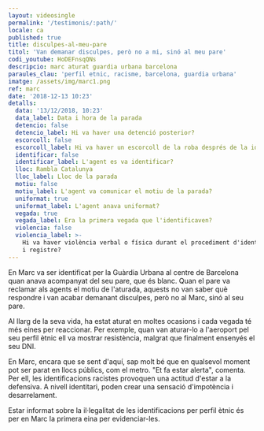 ```yaml
---
layout: videosingle
permalink: '/testimonis/:path/'
locale: ca
published: true
title: disculpes-al-meu-pare
titol: 'Van demanar disculpes, però no a mi, sinó al meu pare'
codi_youtube: HoDEFnsqQNs
descripcio: marc aturat guardia urbana barcelona
paraules_clau: 'perfil etnic, racisme, barcelona, guardia urbana'
imatge: /assets/img/marc1.png
ref: marc
date: '2018-12-13 10:23'
detalls:
  data: '13/12/2018, 10:23'
  data_label: Data i hora de la parada
  detencio: false
  detencio_label: Hi va haver una detenció posterior?
  escorcoll: false
  escorcoll_label: Hi va haver un escorcoll de la roba després de la identificació?
  identificar: false
  identificar_label: L'agent es va identificar?
  lloc: Rambla Catalunya
  lloc_label: Lloc de la parada
  motiu: false
  motiu_label: L'agent va comunicar el motiu de la parada?
  uniformat: true
  uniformat_label: L'agent anava uniformat?
  vegada: true
  vegada_label: Era la primera vegada que l'identificaven?
  violencia: false
  violencia_label: >-
    Hi va haver violència verbal o física durant el procediment d'identificació
    i registre?
---
```

En Marc va ser identificat per la Guàrdia Urbana al centre de Barcelona quan anava acompanyat del seu pare, que és blanc. Quan el pare va reclamar als agents el motiu de l'aturada, aquests no van saber què respondre i van acabar demanant disculpes, però no al Marc, sinó al seu pare.

Al llarg de la seva vida, ha estat aturat en moltes ocasions i cada vegada té més eines per reaccionar. Per exemple, quan van aturar-lo a l'aeroport pel seu perfil ètnic ell va mostrar resistència, malgrat que finalment ensenyés el seu DNI.

En Marc, encara que se sent d'aquí, sap molt bé que en qualsevol moment pot ser parat en llocs públics, com el metro. "Et fa estar alerta", comenta. Per ell, les identificacions racistes provoquen una actitud d'estar a la defensiva. A nivell identitari, poden crear una sensació d'impotència i desarrelament.

Estar informat sobre la il·legalitat de les identificacions per perfil ètnic és per en Marc la primera eina per evidenciar-les.
